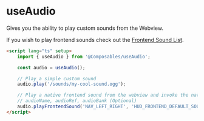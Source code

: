 # useAudio

Gives you the ability to play custom sounds from the Webview.

If you wish to play frontend sounds check out the [Frontend Sound List](../../data/frontend-sounds.md).

```html
<script lang="ts" setup>
    import { useAudio } from '@Composables/useAudio';

    const audio = useAudio();

    // Play a simple custom sound
    audio.play('/sounds/my-cool-sound.ogg');

    // Play a native frontend sound from the webview and invoke the native.
    // audioName, audioRef, audioBank (Optional)
    audio.playFrontendSound('NAV_LEFT_RIGHT', 'HUD_FRONTEND_DEFAULT_SOUNDSET');
</script>
```
